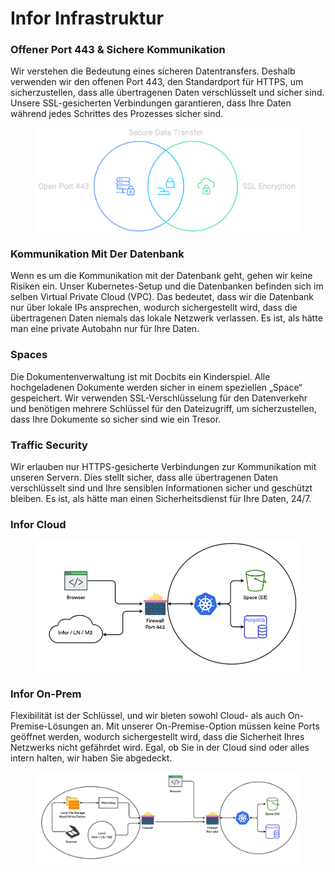 # Infor Infrastruktur

### Offener Port 443 & Sichere Kommunikation

Wir verstehen die Bedeutung eines sicheren Datentransfers. Deshalb verwenden wir den offenen Port 443, den Standardport für HTTPS, um sicherzustellen, dass alle übertragenen Daten verschlüsselt und sicher sind. Unsere SSL-gesicherten Verbindungen garantieren, dass Ihre Daten während jedes Schrittes des Prozesses sicher sind.

<figure><img src=".gitbook/assets/inforInfratructure1.svg" alt=""><figcaption></figcaption></figure>

### Kommunikation Mit Der Datenbank

Wenn es um die Kommunikation mit der Datenbank geht, gehen wir keine Risiken ein. Unser Kubernetes-Setup und die Datenbanken befinden sich im selben Virtual Private Cloud (VPC). Das bedeutet, dass wir die Datenbank nur über lokale IPs ansprechen, wodurch sichergestellt wird, dass die übertragenen Daten niemals das lokale Netzwerk verlassen. Es ist, als hätte man eine private Autobahn nur für Ihre Daten.

### Spaces

Die Dokumentenverwaltung ist mit Docbits ein Kinderspiel. Alle hochgeladenen Dokumente werden sicher in einem speziellen „Space“ gespeichert. Wir verwenden SSL-Verschlüsselung für den Datenverkehr und benötigen mehrere Schlüssel für den Dateizugriff, um sicherzustellen, dass Ihre Dokumente so sicher sind wie ein Tresor.

### Traffic Security

Wir erlauben nur HTTPS-gesicherte Verbindungen zur Kommunikation mit unseren Servern. Dies stellt sicher, dass alle übertragenen Daten verschlüsselt sind und Ihre sensiblen Informationen sicher und geschützt bleiben. Es ist, als hätte man einen Sicherheitsdienst für Ihre Daten, 24/7.

### Infor Cloud

<figure><img src=".gitbook/assets/inforInrastructure2.webp" alt=""><figcaption></figcaption></figure>

### Infor On-Prem

Flexibilität ist der Schlüssel, und wir bieten sowohl Cloud- als auch On-Premise-Lösungen an. Mit unserer On-Premise-Option müssen keine Ports geöffnet werden, wodurch sichergestellt wird, dass die Sicherheit Ihres Netzwerks nicht gefährdet wird. Egal, ob Sie in der Cloud sind oder alles intern halten, wir haben Sie abgedeckt.

<figure><img src=".gitbook/assets/inforInfrastructure3.webp" alt=""><figcaption></figcaption></figure>
